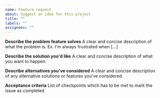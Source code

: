 ```yaml
---
name: Feature request
about: Suggest an idea for this project
title: ""
labels: ""
assignees: ""
---
```


**Describe the problem feature solves**
A clear and concise description of what the problem is. Ex. I'm always frustrated when [...]

**Describe the solution you'd like**
A clear and concise description of what you want to happen.

**Describe alternatives you've considered**
A clear and concise description of any alternative solutions or features you've considered.

**Acceptance criteria**
List of checkpoints which has to be met to mark the issue as completed
